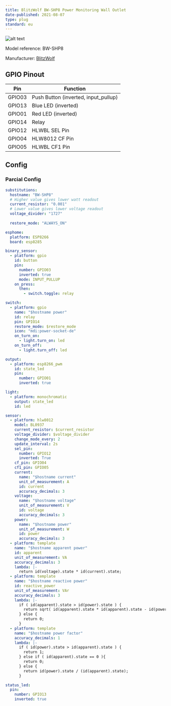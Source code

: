 ```yaml
---
title: BlitzWolf BW-SHP8 Power Monitoring Wall Outlet
date-published: 2021-08-07
type: plug
standard: eu
---
```

  ![alt text](/BlitzWolf-BW-SHP8-Power-Monitoring-Wall-Outlet.jpg "Product Image")

Model reference: BW-SHP8

Manufacturer: [BlitzWolf](https://www.blitzwolf.com/BlitzWolf-BW-SHP8-3680W-EU-Wifi-Smart-In-wall-Socket-with-Remote-Control-p-354.html)

## GPIO Pinout

| Pin    | Function                             |
|--------|--------------------------------------|
| GPIO03 | Push Button (inverted, input_pullup) |
| GPIO13 | Blue LED (inverted)                  |
| GPIO01 | Red LED (inverted)                   |
| GPIO14 | Relay                                |
| GPIO12 | HLWBL SEL Pin                        |
| GPIO04 | HLW8012 CF Pin                       |
| GPIO05 | HLWBL CF1 Pin                        |

## Config

### Parcial Config

```yaml
substitutions:
  hostname: "BW-SHP8"
  # Higher value gives lower watt readout
  current_resistor: "0.001"
  # Lower value gives lower voltage readout
  voltage_divider: "1727"
  
  restore_mode: "ALWAYS_ON"

esphome:
  platform: ESP8266
  board: esp8285

binary_sensor:
  - platform: gpio
    id: button
    pin:
      number: GPIO03
      inverted: true
      mode: INPUT_PULLUP
    on_press:
      then:
        - switch.toggle: relay

switch:
  - platform: gpio
    name: "$hostname power"
    id: relay
    pin: GPIO14
    restore_mode: $restore_mode
    icon: "mdi:power-socket-de"
    on_turn_on:
      - light.turn_on: led
    on_turn_off:
      - light.turn_off: led

output:
  - platform: esp8266_pwm
    id: state_led
    pin:
      number: GPIO01
      inverted: true

light:
  - platform: monochromatic
    output: state_led
    id: led

sensor:
  - platform: hlw8012
    model: BL0937
    current_resistor: $current_resistor
    voltage_divider: $voltage_divider
    change_mode_every: 2
    update_interval: 2s
    sel_pin:
      number: GPIO12
      inverted: True
    cf_pin: GPIO04
    cf1_pin: GPIO05
    current:
      name: "$hostname current"
      unit_of_measurement: A
      id: current
      accuracy_decimals: 3
    voltage:
      name: "$hostname voltage"
      unit_of_measurement: V
      id: voltage
      accuracy_decimals: 3
    power:
      name: "$hostname power"
      unit_of_measurement: W
      id: power
      accuracy_decimals: 3
  - platform: template
    name: "$hostname apparent power"
    id: apparent
    unit_of_measurement: VA
    accuracy_decimals: 3
    lambda: |-
      return id(voltage).state * id(current).state;
  - platform: template
    name: "$hostname reactive power"
    id: reactive_power
    unit_of_measurement: VAr
    accuracy_decimals: 3
    lambda: |-
      if ( id(apparent).state > id(power).state ) {
        return sqrt( id(apparent).state * id(apparent).state - id(power).state * id(power).state );
      } else {
        return 0;
      }
  - platform: template
    name: "$hostname power factor"
    accuracy_decimals: 1
    lambda: |-
      if ( id(power).state > id(apparent).state ) {
        return 1;
      } else if ( id(apparent).state == 0 ){
        return 0;
      } else {
        return id(power).state / (id(apparent).state);
      }

status_led:
  pin:
    number: GPIO13
    inverted: true

```
